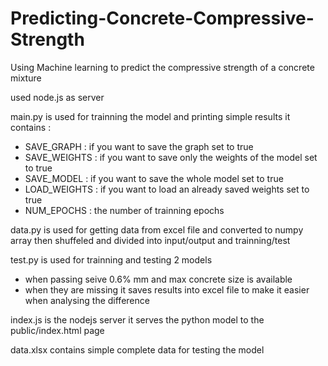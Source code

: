 # Predicting-Concrete-Compressive-Strength
Using Machine learning to predict the compressive strength of a concrete mixture

used node.js as server

main.py is used for trainning the model and printing simple results
it contains :
- SAVE_GRAPH : if you want to save the graph set to true
- SAVE_WEIGHTS : if you want to save only the weights of the model set to true
- SAVE_MODEL : if you want to save the whole model set to true
- LOAD_WEIGHTS : if you want to load an already saved weights set to true
- NUM_EPOCHS : the number of trainning epochs

data.py is used for getting data from excel file and converted to numpy array then shuffeled 
and divided into input/output and trainning/test

test.py is used for trainning and testing 2 models
- when passing seive 0.6% mm and max concrete size is available
- when they are missing
it saves results into excel file to make it easier when analysing the difference

index.js is the nodejs server it serves the python model to the public/index.html page 

data.xlsx contains simple complete data for testing the model